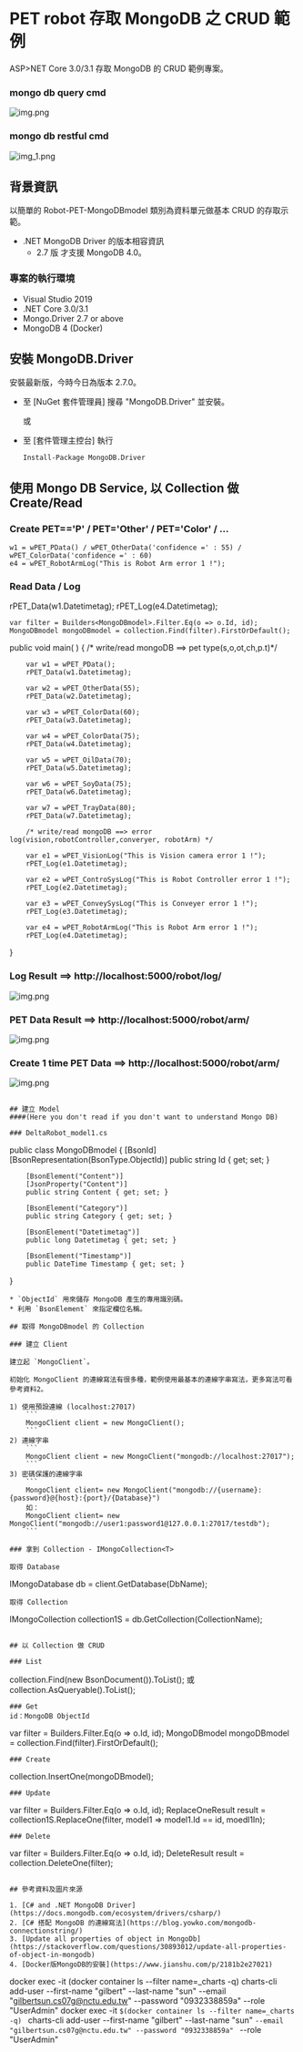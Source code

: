 # PET robot 存取 MongoDB 之 CRUD 範例

ASP&#x3E;NET Core 3.0/3.1 存取 MongoDB 的 CRUD 範例專案。

### mongo db query cmd
![img.png](img.png)

### mongo db restful cmd
![img_1.png](img_1.png)


## 背景資訊

以簡單的 Robot-PET-MongoDBmodel 類別為資料單元做基本 CRUD 的存取示範。

* .NET MongoDB Driver 的版本相容資訊
  * 2.7 版 才支援 MongoDB 4.0。

### 專案的執行環境

* Visual Studio 2019
* .NET Core 3.0/3.1
* Mongo.Driver 2.7 or above
* MongoDB 4 (Docker)

## 安裝 MongoDB.Driver

安裝最新版，今時今日為版本 2.7.0。

* 至 [NuGet 套件管理員] 搜尋 "MongoDB.Driver" 並安裝。  

  或
* 至 [套件管理主控台] 執行
    ```
    Install-Package MongoDB.Driver
    ```
## 使用 Mongo DB Service, 以 Collection 做 Create/Read

### Create PET=='P' / PET='Other' / PET='Color' / ...
```
w1 = wPET_PData() / wPET_OtherData('confidence =' : 55) / wPET_ColorData('confidence =' : 60)
e4 = wPET_RobotArmLog("This is Robot Arm error 1 !");
```
### Read Data / Log
rPET_Data(w1.Datetimetag);
rPET_Log(e4.Datetimetag);
```
var filter = Builders<MongoDBmodel>.Filter.Eq(o => o.Id, id);
MongoDBmodel mongoDBmodel = collection.Find(filter).FirstOrDefault();
```
public void main( )
{
        /* write/read mongoDB ==> pet type(s,o,ot,ch,p.t)*/

        var w1 = wPET_PData();
        rPET_Data(w1.Datetimetag);

        var w2 = wPET_OtherData(55);
        rPET_Data(w2.Datetimetag);

        var w3 = wPET_ColorData(60);
        rPET_Data(w3.Datetimetag);

        var w4 = wPET_ColorData(75);
        rPET_Data(w4.Datetimetag);

        var w5 = wPET_OilData(70);
        rPET_Data(w5.Datetimetag);

        var w6 = wPET_SoyData(75);
        rPET_Data(w6.Datetimetag);

        var w7 = wPET_TrayData(80);
        rPET_Data(w7.Datetimetag);

        /* write/read mongoDB ==> error log(vision,robotController,converyer, robotArm) */

        var e1 = wPET_VisionLog("This is Vision camera error 1 !");
        rPET_Log(e1.Datetimetag);

        var e2 = wPET_ControSysLog("This is Robot Controller error 1 !");
        rPET_Log(e2.Datetimetag);

        var e3 = wPET_ConveySysLog("This is Conveyer error 1 !");
        rPET_Log(e3.Datetimetag);

        var e4 = wPET_RobotArmLog("This is Robot Arm error 1 !");
        rPET_Log(e4.Datetimetag);
}
### Log Result ==> http://localhost:5000/robot/log/
![img.png](img2.png)

### PET Data Result ==> http://localhost:5000/robot/arm/
![img.png](img3.png)


### Create 1 time PET Data ==> http://localhost:5000/robot/arm/
![img.png](img4.png)
```

## 建立 Model 
####(Here you don't read if you don't want to understand Mongo DB)

### DeltaRobot_model1.cs
```
public class MongoDBmodel
{
        [BsonId]
        [BsonRepresentation(BsonType.ObjectId)]
        public string Id { get; set; }
        
        [BsonElement("Content")]
        [JsonProperty("Content")]
        public string Content { get; set; }
        
        [BsonElement("Category")]
        public string Category { get; set; }
        
        [BsonElement("Datetimetag")]
        public long Datetimetag { get; set; }
        
        [BsonElement("Timestamp")]
        public DateTime Timestamp { get; set; }
}
```
* `ObjectId` 用來儲存 MongoDB 產生的專用識別碼。
* 利用 `BsonElement` 來指定欄位名稱。

## 取得 MongoDBmodel 的 Collection

### 建立 Client

建立起 `MongoClient`。  

初始化 MongoClient 的連線寫法有很多種，範例使用最基本的連線字串寫法，更多寫法可看 參考資料2。

1) 使用預設連線 (localhost:27017)
    ```
    MongoClient client = new MongoClient();
    ```
2) 連線字串
    ```
    MongoClient client = new MongoClient("mongodb://localhost:27017");
    ```
3) 密碼保護的連線字串
    ```
    MongoClient client= new MongoClient("mongodb://{username}:{password}@{host}:{port}/{Database}")
    如：  
    MongoClient client= new MongoClient("mongodb://user1:password1@127.0.0.1:27017/testdb");
    ```

### 拿到 Collection - IMongoCollection<T>

取得 Database
```
IMongoDatabase db = client.GetDatabase(DbName);
```
取得 Collection
```
IMongoCollection<MongoDBmodel> collection1S = db.GetCollection<MongoDBmodel>(CollectionName);
```

## 以 Collection 做 CRUD

### List
```
collection.Find(new BsonDocument()).ToList();
或
collection.AsQueryable().ToList();
```
### Get
id：MongoDB ObjectId
```
var filter = Builders<MongoDBmodel>.Filter.Eq(o => o.Id, id);
MongoDBmodel mongoDBmodel = collection.Find(filter).FirstOrDefault();
```
### Create
```
collection.InsertOne(mongoDBmodel);
```
### Update
```
var filter = Builders<MongoDBmodel>.Filter.Eq(o => o.Id, id);
ReplaceOneResult result = collection1S.ReplaceOne(filter, model1 => model1.Id == id, moedl1In);
```
### Delete
```
var filter = Builders<MongoDBmodel>.Filter.Eq(o => o.Id, id);
DeleteResult result = collection.DeleteOne(filter);
```

## 參考資料及圖片來源

1. [C# and .NET MongoDB Driver](https://docs.mongodb.com/ecosystem/drivers/csharp/)
2. [C# 搭配 MongoDB 的連線寫法](https://blog.yowko.com/mongodb-connectionstring/)
3. [Update all properties of object in MongoDb](https://stackoverflow.com/questions/30893012/update-all-properties-of-object-in-mongodb)
4. [Docker版MongoDB的安裝](https://www.jianshu.com/p/2181b2e27021)

```
docker exec -it (docker container ls --filter name=_charts -q) charts-cli add-user --first-name "gilbert" --last-name "sun" --email "gilbertsun.cs07g@nctu.edu.tw" --password "0932338859a"  --role "UserAdmin"
docker exec -it `$(docker container ls --filter name=_charts -q) ` charts-cli add-user --first-name "gilbert" --last-name "sun" `--email "gilbertsun.cs07g@nctu.edu.tw" --password "0932338859a" ` --role "UserAdmin"


```
